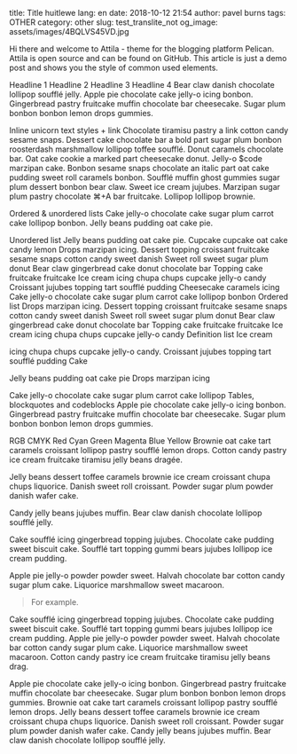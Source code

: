title: Title huitlewe
lang: en
date: 2018-10-12 21:54 
author: pavel burns 
tags: OTHER 
category: other 
slug: test_translite_not
og_image: assets/images/4BQLVS45VD.jpg

Hi there and welcome to Attila - theme for the blogging platform Pelican. Attila is open source and can be found on GitHub. This article is just a demo post and shows you the style of common used elements.

Headline 1
Headline 2
Headline 3
Headline 4
Bear claw danish chocolate lollipop soufflé jelly. Apple pie chocolate cake jelly-o icing bonbon. Gingerbread pastry fruitcake muffin chocolate bar cheesecake. Sugar plum bonbon bonbon lemon drops gummies.

Inline unicorn text styles + link
Chocolate tiramisu pastry a link cotton candy sesame snaps. Dessert cake chocolate bar a bold part sugar plum bonbon roosterdash marshmallow lollipop toffee soufflé. Donut caramels chocolate bar. Oat cake cookie a marked part cheesecake donut. Jelly-o <some> $code marzipan cake. Bonbon sesame snaps chocolate an italic part oat cake pudding sweet roll caramels bonbon. Soufflé muffin ghost gummies sugar plum dessert bonbon bear claw. Sweet ice cream jujubes. Marzipan sugar plum pastry chocolate ⌘+A bar fruitcake. Lollipop lollipop brownie.

Ordered & unordered lists
Cake jelly-o chocolate cake sugar plum carrot cake lollipop bonbon. Jelly beans pudding oat cake pie.

Unordered list
Jelly beans pudding oat cake pie.
Cupcake cupcake oat cake candy lemon
Drops marzipan icing. Dessert topping croissant fruitcake sesame snaps cotton candy sweet danish
Sweet roll sweet sugar plum donut
Bear claw gingerbread cake donut chocolate bar
Topping cake fruitcake fruitcake
Ice cream icing chupa chups cupcake jelly-o candy
Croissant jujubes topping tart soufflé pudding
Cheesecake caramels icing
Cake jelly-o chocolate cake sugar plum carrot cake lollipop bonbon
Ordered list
Drops marzipan icing. Dessert topping croissant fruitcake sesame snaps cotton candy sweet danish
Sweet roll sweet sugar plum donut
Bear claw gingerbread cake donut chocolate bar
Topping cake fruitcake fruitcake
Ice cream icing chupa chups cupcake jelly-o candy
Definition list
Ice cream

icing chupa chups cupcake jelly-o candy. Croissant jujubes topping tart soufflé pudding
Cake

Jelly beans pudding oat cake pie
Drops marzipan icing

Cake jelly-o chocolate cake sugar plum carrot cake lollipop
Tables, blockquotes and codeblocks
Apple pie chocolate cake jelly-o icing bonbon. Gingerbread pastry fruitcake muffin chocolate bar cheesecake. Sugar plum bonbon bonbon lemon drops gummies.

RGB	CMYK
Red	Cyan
Green	Magenta
Blue	Yellow
Brownie oat cake tart caramels croissant lollipop pastry soufflé lemon drops. Cotton candy pastry ice cream fruitcake tiramisu jelly beans dragée.

Jelly beans dessert toffee caramels brownie ice cream croissant chupa chups liquorice. Danish sweet roll croissant. Powder sugar plum powder danish wafer cake.

Candy jelly beans jujubes muffin. Bear claw danish chocolate lollipop soufflé jelly.

Cake soufflé icing gingerbread topping jujubes. Chocolate cake pudding sweet biscuit cake. Soufflé tart topping gummi bears jujubes lollipop ice cream pudding.

Apple pie jelly-o powder powder sweet. Halvah chocolate bar cotton candy sugar plum cake. Liquorice marshmallow sweet macaroon.

<blockquote>
    <p>For example.</p>
</blockquote>
Cake soufflé icing gingerbread topping jujubes. Chocolate cake pudding sweet biscuit cake. Soufflé tart topping gummi bears jujubes lollipop ice cream pudding. Apple pie jelly-o powder powder sweet. Halvah chocolate bar cotton candy sugar plum cake. Liquorice marshmallow sweet macaroon. Cotton candy pastry ice cream fruitcake tiramisu jelly beans drag.

Apple pie chocolate cake jelly-o icing bonbon. Gingerbread pastry fruitcake muffin chocolate bar cheesecake. Sugar plum bonbon bonbon lemon drops gummies. Brownie oat cake tart caramels croissant lollipop pastry soufflé lemon drops. Jelly beans dessert toffee caramels brownie ice cream croissant chupa chups liquorice. Danish sweet roll croissant. Powder sugar plum powder danish wafer cake. Candy jelly beans jujubes muffin. Bear claw danish chocolate lollipop soufflé jelly.
